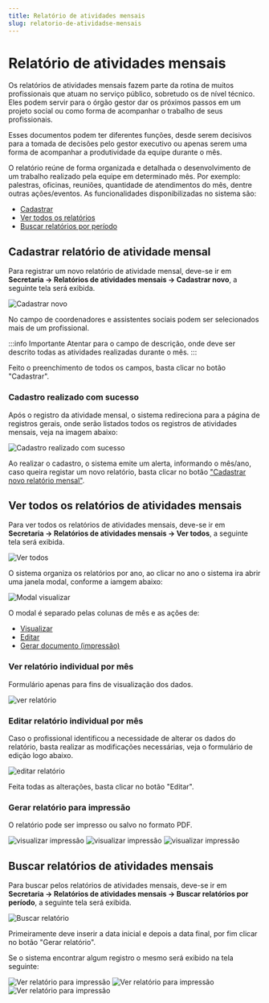 ```yaml
---
title: Relatório de atividades mensais
slug: relatorio-de-atividadse-mensais
---
```


# Relatório de atividades mensais

Os relatórios de atividades mensais fazem parte da rotina de muitos profissionais que atuam no serviço público, sobretudo os de nível técnico. Eles podem servir para o órgão gestor dar os próximos passos em um projeto social ou como forma de acompanhar o trabalho de seus profissionais.

Esses documentos podem ter diferentes funções, desde serem decisivos para a tomada de decisões pelo gestor executivo ou apenas serem uma forma de acompanhar a produtividade da equipe durante o mês. 

O relatório reúne de forma organizada e detalhada o desenvolvimento de um trabalho realizado pela equipe em determinado mês.
Por exemplo: palestras, oficinas, reuniões, quantidade de atendimentos do mês, dentre outras ações/eventos. As funcionalidades disponibilizadas no sistema são:

- [Cadastrar](#cadastrar-relatório-de-atividade-mensal)
- [Ver todos os relatórios](#ver-todos-os-relatórios-de-atividades-mensais)
- [Buscar relatórios por período](#buscar-relatórios-de-atividades-mensais)

## Cadastrar relatório de atividade mensal

Para registrar um novo relatório de atividade mensal, deve-se ir em **Secretaria -> Relatórios de atividades mensais -> Cadastrar novo**, a seguinte tela será exibida.

![Cadastrar novo](../../static/img/secretary/report-activity-monthly/registrar.jpg)

No campo de coordenadores e assistentes sociais podem ser selecionados mais de um profissional.

:::info Importante
Atentar para o campo de descrição, onde deve ser descrito todas as atividades realizadas durante o mês. 
:::

Feito o preenchimento de todos os campos, basta clicar no botão "Cadastrar".

### Cadastro realizado com sucesso

Após o registro da atividade mensal, o sistema redireciona para a página de registros gerais, onde serão listados todos os registros de atividades mensais, veja na imagem abaixo:

![Cadastro realizado com sucesso](../../static/img/secretary/report-activity-monthly/sucesso.jpg)

Ao realizar o cadastro, o sistema emite um alerta, informando o mês/ano, caso queira registar um novo relatório, basta clicar no botão ["Cadastrar novo relatório mensal"](#cadastrar-relatório-de-atividade-mensal).

## Ver todos os relatórios de atividades mensais

Para ver todos os relatórios de atividades mensais, deve-se ir em **Secretaria -> Relatórios de atividades mensais -> Ver todos**, a seguinte tela será exibida.

![Ver todos](../../static/img/secretary/report-activity-monthly/ver_todos.jpg)

O sistema organiza os relatórios por ano, ao clicar no ano o sistema ira abrir uma janela modal, conforme a iamgem abaixo:

![Modal visualizar](../../static/img/secretary/report-activity-monthly/modal_visualizar.jpg)

O modal é separado pelas colunas de mês e as ações de:
- [Visualizar](#ver-relatório-individual-por-mês)
- [Editar](#editar-relatório-individual-por-mês)
- [Gerar documento (impressão)](#gerar-relatório-para-impressão)

### Ver relatório individual por mês

Formulário apenas para fins de visualização dos dados.

![ver relatório](../../static/img/secretary/report-activity-monthly/ver_relatorio_individual.jpg)

### Editar relatório individual por mês

Caso o profissional identificou a necessidade de alterar os dados do relatório, basta realizar as modificações necessárias, veja o formulário de edição logo abaixo.

![editar relatório](../../static/img/secretary/report-activity-monthly/editar_relatorio.jpg)

Feita todas as alterações, basta clicar no botão "Editar".

### Gerar relatório para impressão

O relatório pode ser impresso ou salvo no formato PDF.

![visualizar impressão](../../static/img/secretary/report-activity-monthly/impressao_01.jpg)
![visualizar impressão](../../static/img/secretary/report-activity-monthly/impressao_02.jpg)
![visualizar impressão](../../static/img/secretary/report-activity-monthly/impressao_03.jpg)

## Buscar relatórios de atividades mensais

Para buscar pelos relatórios de atividades mensais, deve-se ir em **Secretaria -> Relatórios de atividades mensais -> Buscar relatórios por período**, a seguinte tela será exibida.

![Buscar relatório](../../static/img/secretary/report-activity-monthly/buscar.jpg)

Primeiramente deve inserir a data inicial e depois a data final, por fim clicar no botão "Gerar relatório".

Se o sistema encontrar algum registro o mesmo será exibido na tela seguinte:

![Ver relatório para impressão](../../static/img/secretary/report-activity-monthly/busca_01.jpg)
![Ver relatório para impressão](../../static/img/secretary/report-activity-monthly/busca_02.jpg)
![Ver relatório para impressão](../../static/img/secretary/report-activity-monthly/busca_03.jpg)
